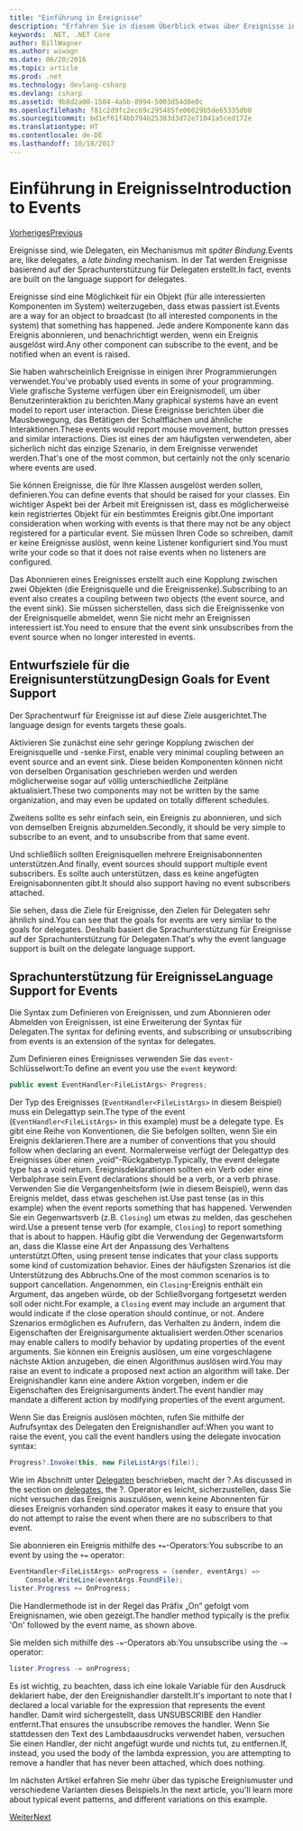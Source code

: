 ```yaml
---
title: "Einführung in Ereignisse"
description: "Erfahren Sie in diesem Überblick etwas über Ereignisse in .NET Core und über Ziele beim Sprachentwurf für Ereignisse."
keywords: .NET, .NET Core
author: BillWagner
ms.author: wiwagn
ms.date: 06/20/2016
ms.topic: article
ms.prod: .net
ms.technology: devlang-csharp
ms.devlang: csharp
ms.assetid: 9b8d2a00-1584-4a5b-8994-5003d54d8e0c
ms.openlocfilehash: f81c2d9fc2ec69c295485fe06029b5de65335db0
ms.sourcegitcommit: bd1ef61f4bb794b25383d3d72e71041a5ced172e
ms.translationtype: HT
ms.contentlocale: de-DE
ms.lasthandoff: 10/18/2017
---
```

# <a name="introduction-to-events"></a><span data-ttu-id="cdf4f-104">Einführung in Ereignisse</span><span class="sxs-lookup"><span data-stu-id="cdf4f-104">Introduction to Events</span></span>

[<span data-ttu-id="cdf4f-105">Vorheriges</span><span class="sxs-lookup"><span data-stu-id="cdf4f-105">Previous</span></span>](delegates-patterns.md)

<span data-ttu-id="cdf4f-106">Ereignisse sind, wie Delegaten, ein Mechanismus mit *später Bindung*.</span><span class="sxs-lookup"><span data-stu-id="cdf4f-106">Events are, like delegates, a *late binding* mechanism.</span></span> <span data-ttu-id="cdf4f-107">In der Tat werden Ereignisse basierend auf der Sprachunterstützung für Delegaten erstellt.</span><span class="sxs-lookup"><span data-stu-id="cdf4f-107">In fact, events are built on the language support for delegates.</span></span>

<span data-ttu-id="cdf4f-108">Ereignisse sind eine Möglichkeit für ein Objekt (für alle interessierten Komponenten im System) weiterzugeben, dass etwas passiert ist.</span><span class="sxs-lookup"><span data-stu-id="cdf4f-108">Events are a way for an object to broadcast (to all interested components in the system) that something has happened.</span></span> <span data-ttu-id="cdf4f-109">Jede andere Komponente kann das Ereignis abonnieren, und benachrichtigt werden, wenn ein Ereignis ausgelöst wird.</span><span class="sxs-lookup"><span data-stu-id="cdf4f-109">Any other component can subscribe to the event, and be notified when an event is raised.</span></span>

<span data-ttu-id="cdf4f-110">Sie haben wahrscheinlich Ereignisse in einigen ihrer Programmierungen verwendet.</span><span class="sxs-lookup"><span data-stu-id="cdf4f-110">You've probably used events in some of your programming.</span></span> <span data-ttu-id="cdf4f-111">Viele grafische Systeme verfügen über ein Ereignismodell, um über Benutzerinteraktion zu berichten.</span><span class="sxs-lookup"><span data-stu-id="cdf4f-111">Many graphical systems have an event model to report user interaction.</span></span> <span data-ttu-id="cdf4f-112">Diese Ereignisse berichten über die Mausbewegung, das Betätigen der Schaltflächen und ähnliche Interaktionen.</span><span class="sxs-lookup"><span data-stu-id="cdf4f-112">These events would report mouse movement, button presses and similar interactions.</span></span> <span data-ttu-id="cdf4f-113">Dies ist eines der am häufigsten verwendeten, aber sicherlich nicht das einzige Szenario, in dem Ereignisse verwendet werden.</span><span class="sxs-lookup"><span data-stu-id="cdf4f-113">That's one of the most common, but certainly not the only scenario where events are used.</span></span>

<span data-ttu-id="cdf4f-114">Sie können Ereignisse, die für Ihre Klassen ausgelöst werden sollen, definieren.</span><span class="sxs-lookup"><span data-stu-id="cdf4f-114">You can define events that should be raised for your classes.</span></span> <span data-ttu-id="cdf4f-115">Ein wichtiger Aspekt bei der Arbeit mit Ereignissen ist, dass es möglicherweise kein registriertes Objekt für ein bestimmtes Ereignis gibt.</span><span class="sxs-lookup"><span data-stu-id="cdf4f-115">One important consideration when working with events is that there may not be any object registered for a particular event.</span></span> <span data-ttu-id="cdf4f-116">Sie müssen Ihren Code so schreiben, damit er keine Ereignisse auslöst, wenn keine Listener konfiguriert sind.</span><span class="sxs-lookup"><span data-stu-id="cdf4f-116">You must write your code so that it does not raise events when no listeners are configured.</span></span>

<span data-ttu-id="cdf4f-117">Das Abonnieren eines Ereignisses erstellt auch eine Kopplung zwischen zwei Objekten (die Ereignisquelle und die Ereignissenke).</span><span class="sxs-lookup"><span data-stu-id="cdf4f-117">Subscribing to an event also creates a coupling between two objects (the event source, and the event sink).</span></span> <span data-ttu-id="cdf4f-118">Sie müssen sicherstellen, dass sich die Ereignissenke von der Ereignisquelle abmeldet, wenn Sie nicht mehr an Ereignissen interessiert ist.</span><span class="sxs-lookup"><span data-stu-id="cdf4f-118">You need to ensure that the event sink unsubscribes from the event source when no longer interested in events.</span></span>

## <a name="design-goals-for-event-support"></a><span data-ttu-id="cdf4f-119">Entwurfsziele für die Ereignisunterstützung</span><span class="sxs-lookup"><span data-stu-id="cdf4f-119">Design Goals for Event Support</span></span>

<span data-ttu-id="cdf4f-120">Der Sprachentwurf für Ereignisse ist auf diese Ziele ausgerichtet.</span><span class="sxs-lookup"><span data-stu-id="cdf4f-120">The language design for events targets these goals.</span></span>

<span data-ttu-id="cdf4f-121">Aktivieren Sie zunächst eine sehr geringe Kopplung zwischen der Ereignisquelle und -senke.</span><span class="sxs-lookup"><span data-stu-id="cdf4f-121">First, enable very minimal coupling between an event source and an event sink.</span></span> <span data-ttu-id="cdf4f-122">Diese beiden Komponenten können nicht von derselben Organisation geschrieben werden und werden möglicherweise sogar auf völlig unterschiedliche Zeitpläne aktualisiert.</span><span class="sxs-lookup"><span data-stu-id="cdf4f-122">These two components may not be written by the same organization, and may even be updated on totally different schedules.</span></span>

<span data-ttu-id="cdf4f-123">Zweitens sollte es sehr einfach sein, ein Ereignis zu abonnieren, und sich von demselben Ereignis abzumelden.</span><span class="sxs-lookup"><span data-stu-id="cdf4f-123">Secondly, it should be very simple to subscribe to an event, and to unsubscribe from that same event.</span></span>

<span data-ttu-id="cdf4f-124">Und schließlich sollten Ereignisquellen mehrere Ereignisabonnenten unterstützen.</span><span class="sxs-lookup"><span data-stu-id="cdf4f-124">And finally, event sources should support multiple event subscribers.</span></span> <span data-ttu-id="cdf4f-125">Es sollte auch unterstützen, dass es keine angefügten Ereignisabonnenten gibt.</span><span class="sxs-lookup"><span data-stu-id="cdf4f-125">It should also support having no event subscribers attached.</span></span>

<span data-ttu-id="cdf4f-126">Sie sehen, dass die Ziele für Ereignisse, den Zielen für Delegaten sehr ähnlich sind.</span><span class="sxs-lookup"><span data-stu-id="cdf4f-126">You can see that the goals for events are very similar to the goals for delegates.</span></span>
<span data-ttu-id="cdf4f-127">Deshalb basiert die Sprachunterstützung für Ereignisse auf der Sprachunterstützung für Delegaten.</span><span class="sxs-lookup"><span data-stu-id="cdf4f-127">That's why the event language support is built on the delegate language support.</span></span>

## <a name="language-support-for-events"></a><span data-ttu-id="cdf4f-128">Sprachunterstützung für Ereignisse</span><span class="sxs-lookup"><span data-stu-id="cdf4f-128">Language Support for Events</span></span>

<span data-ttu-id="cdf4f-129">Die Syntax zum Definieren von Ereignissen, und zum Abonnieren oder Abmelden von Ereignissen, ist eine Erweiterung der Syntax für Delegaten.</span><span class="sxs-lookup"><span data-stu-id="cdf4f-129">The syntax for defining events, and subscribing or unsubscribing from events is an extension of the syntax for delegates.</span></span>

<span data-ttu-id="cdf4f-130">Zum Definieren eines Ereignisses verwenden Sie das `event`-Schlüsselwort:</span><span class="sxs-lookup"><span data-stu-id="cdf4f-130">To define an event you use the `event` keyword:</span></span>

```csharp
public event EventHandler<FileListArgs> Progress;
```

<span data-ttu-id="cdf4f-131">Der Typ des Ereignisses (`EventHandler<FileListArgs>` in diesem Beispiel) muss ein Delegattyp sein.</span><span class="sxs-lookup"><span data-stu-id="cdf4f-131">The type of the event (`EventHandler<FileListArgs>` in this example) must be a delegate type.</span></span> <span data-ttu-id="cdf4f-132">Es gibt eine Reihe von Konventionen, die Sie befolgen sollten, wenn Sie ein Ereignis deklarieren.</span><span class="sxs-lookup"><span data-stu-id="cdf4f-132">There are a number of conventions that you should follow when declaring an event.</span></span> <span data-ttu-id="cdf4f-133">Normalerweise verfügt der Delegattyp des Ereignisses über einen „void“-Rückgabetyp.</span><span class="sxs-lookup"><span data-stu-id="cdf4f-133">Typically, the event delegate type has a void return.</span></span>
<span data-ttu-id="cdf4f-134">Ereignisdeklarationen sollten ein Verb oder eine Verbalphrase sein.</span><span class="sxs-lookup"><span data-stu-id="cdf4f-134">Event declarations should be a verb, or a verb phrase.</span></span>
<span data-ttu-id="cdf4f-135">Verwenden Sie die Vergangenheitsform (wie in diesem Beispiel), wenn das Ereignis meldet, dass etwas geschehen ist.</span><span class="sxs-lookup"><span data-stu-id="cdf4f-135">Use past tense (as in this example) when the event reports something that has happened.</span></span> <span data-ttu-id="cdf4f-136">Verwenden Sie ein Gegenwartsverb (z.B. `Closing`) um etwas zu melden, das geschehen wird.</span><span class="sxs-lookup"><span data-stu-id="cdf4f-136">Use a present tense verb (for example, `Closing`) to report something that is about to happen.</span></span> <span data-ttu-id="cdf4f-137">Häufig gibt die Verwendung der Gegenwartsform an, dass die Klasse eine Art der Anpassung des Verhaltens unterstützt.</span><span class="sxs-lookup"><span data-stu-id="cdf4f-137">Often, using present tense indicates that your class supports some kind of customization behavior.</span></span> <span data-ttu-id="cdf4f-138">Eines der häufigsten Szenarios ist die Unterstützung des Abbruchs.</span><span class="sxs-lookup"><span data-stu-id="cdf4f-138">One of the most common scenarios is to support cancellation.</span></span> <span data-ttu-id="cdf4f-139">Angenommen, ein `Closing`-Ereignis enthält ein Argument, das angeben würde, ob der Schließvorgang fortgesetzt werden soll oder nicht.</span><span class="sxs-lookup"><span data-stu-id="cdf4f-139">For example, a `Closing` event may include an argument that would indicate if the close operation should continue, or not.</span></span>  <span data-ttu-id="cdf4f-140">Andere Szenarios ermöglichen es Aufrufern, das Verhalten zu ändern, indem die Eigenschaften der Ereignisargumente aktualisiert werden.</span><span class="sxs-lookup"><span data-stu-id="cdf4f-140">Other scenarios may enable callers to modify behavior by updating properties of the event arguments.</span></span> <span data-ttu-id="cdf4f-141">Sie können ein Ereignis auslösen, um eine vorgeschlagene nächste Aktion anzugeben, die einen Algorithmus auslösen wird.</span><span class="sxs-lookup"><span data-stu-id="cdf4f-141">You may raise an event to indicate a proposed next action an algorithm will take.</span></span> <span data-ttu-id="cdf4f-142">Der Ereignishandler kann eine andere Aktion vorgeben, indem er die Eigenschaften des Ereignisarguments ändert.</span><span class="sxs-lookup"><span data-stu-id="cdf4f-142">The event handler may mandate a different action by modifying  properties of the event argument.</span></span>

<span data-ttu-id="cdf4f-143">Wenn Sie das Ereignis auslösen möchten, rufen Sie mithilfe der Aufrufsyntax des Delegaten den Ereignishandler auf:</span><span class="sxs-lookup"><span data-stu-id="cdf4f-143">When you want to raise the event, you call the event handlers using the delegate invocation syntax:</span></span>

```csharp
Progress?.Invoke(this, new FileListArgs(file));
```

<span data-ttu-id="cdf4f-144">Wie im Abschnitt unter [Delegaten](delegates-patterns.md) beschrieben, macht der ?.</span><span class="sxs-lookup"><span data-stu-id="cdf4f-144">As discussed in the section on [delegates](delegates-patterns.md), the ?.</span></span>
<span data-ttu-id="cdf4f-145">Operator es leicht, sicherzustellen, dass Sie nicht versuchen das Ereignis auszulösen, wenn keine Abonnenten für dieses Ereignis vorhanden sind.</span><span class="sxs-lookup"><span data-stu-id="cdf4f-145">operator makes it easy to ensure that you do not attempt to raise the event when there are no subscribers to that event.</span></span>
 
<span data-ttu-id="cdf4f-146">Sie abonnieren ein Ereignis mithilfe des `+=`-Operators:</span><span class="sxs-lookup"><span data-stu-id="cdf4f-146">You subscribe to an event by using the `+=` operator:</span></span>

```csharp
EventHandler<FileListArgs> onProgress = (sender, eventArgs) => 
    Console.WriteLine(eventArgs.FoundFile);
lister.Progress += OnProgress;
```

<span data-ttu-id="cdf4f-147">Die Handlermethode ist in der Regel das Präfix „On“ gefolgt vom Ereignisnamen, wie oben gezeigt.</span><span class="sxs-lookup"><span data-stu-id="cdf4f-147">The handler method typically is the prefix 'On' followed by the event name, as shown above.</span></span>

<span data-ttu-id="cdf4f-148">Sie melden sich mithilfe des `-=`-Operators ab:</span><span class="sxs-lookup"><span data-stu-id="cdf4f-148">You unsubscribe using the `-=` operator:</span></span>

```csharp
lister.Progress -= onProgress;
```

<span data-ttu-id="cdf4f-149">Es ist wichtig, zu beachten, dass ich eine lokale Variable für den Ausdruck deklariert habe, der den Ereignishandler darstellt.</span><span class="sxs-lookup"><span data-stu-id="cdf4f-149">It's important to note that I declared a local variable for the expression that represents the event handler.</span></span> <span data-ttu-id="cdf4f-150">Damit wird sichergestellt, dass UNSUBSCRIBE den Handler entfernt.</span><span class="sxs-lookup"><span data-stu-id="cdf4f-150">That ensures the unsubscribe removes the handler.</span></span>
<span data-ttu-id="cdf4f-151">Wenn Sie stattdessen den Text des Lambdaausdrucks verwendet haben, versuchen Sie einen Handler, der nicht angefügt wurde und nichts tut, zu entfernen.</span><span class="sxs-lookup"><span data-stu-id="cdf4f-151">If, instead, you used the body of the lambda expression, you are attempting to remove a handler that has never been attached, which does nothing.</span></span>

<span data-ttu-id="cdf4f-152">Im nächsten Artikel erfahren Sie mehr über das typische Ereignismuster und verschiedene Varianten dieses Beispiels.</span><span class="sxs-lookup"><span data-stu-id="cdf4f-152">In the next article, you'll learn more about typical event patterns, and different variations on this example.</span></span>

[<span data-ttu-id="cdf4f-153">Weiter</span><span class="sxs-lookup"><span data-stu-id="cdf4f-153">Next</span></span>](event-pattern.md)
